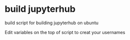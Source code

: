 # build jupyterhub
build script for building jupyterhub on ubuntu

Edit variables on the top of script to creat your usernames